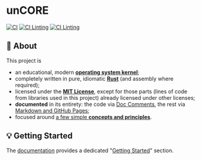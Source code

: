 # unCORE

[![CI][badge::ci::kernel-code-tests]][badge::ci::kernel-code-tests::link] [![CI Linting][badge::ci::security]][badge::ci::security::link] [![CI Linting][badge::ci::linting]][badge::ci::linting::link]

## :page_with_curl: About

This project is

- an educational, modern [**operating system kernel**][www::wiki::operating-system-kernel];
- completely written in pure, idiomatic [**Rust**][www::homepage::rust] (and assembly where required);
- licensed under the [**MIT License**][www::homepage::mit-license], except for those parts (lines of code from libraries used in this project) already licensed under other licenses;
- **documented** in its entirety: the code via [Doc Comments][www::docs::rustdoc], the rest via [Markdown and GitHub Pages][docs::main-landing-page];
- focused around [a few simple **concepts and principles**][docs::principles].

## :bulb: Getting Started

The [documentation][docs::main-landing-page] provides a dedicated "[Getting Started][docs::getting-started]" section.

[//]: # (Badges)

[badge::ci::linting]: https://img.shields.io/github/actions/workflow/status/georglauterbach/uncore/linting.yml?branch=master&label=CI%20-%20Linting&logo=github&logoColor=white&style=for-the-badge
[badge::ci::linting::link]: https://github.com/georglauterbach/uncore/actions/workflows/linting.yml

[badge::ci::security]: https://img.shields.io/github/actions/workflow/status/georglauterbach/uncore/security.yml?branch=master&label=CI%20-%20Security%20Audit&logo=github&logoColor=white&style=for-the-badge
[badge::ci::security::link]: https://github.com/georglauterbach/uncore/actions/workflows/security.yml

[badge::ci::kernel-code-tests]: https://img.shields.io/github/actions/workflow/status/georglauterbach/uncore/kernel_tests.yml?branch=master&label=CI%20-%20Kernel%20Code%20Tests&logo=github&logoColor=white&style=for-the-badge
[badge::ci::kernel-code-tests::link]: https://github.com/georglauterbach/uncore/actions/workflows/kernel-tests.yml

[//]: # (Links)

[www::wiki::operating-system-kernel]: https://en.wikipedia.org/wiki/Kernel_(operating_system)
[www::homepage::rust]: https://www.rust-lang.org/
[www::homepage::mit-license]: https://opensource.org/license/mit/
[www::docs::rustdoc]: https://doc.rust-lang.org/rustdoc/what-is-rustdoc.html
[docs::main-landing-page]: https://georglauterbach.github.io/uncore/edge/
[docs::principles]: https://georglauterbach.github.io/uncore/edge/#principles
[docs::getting-started]: https://georglauterbach.github.io/uncore/edge/#getting-started
